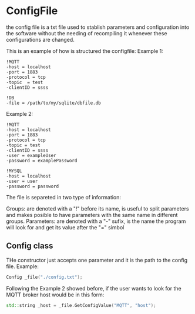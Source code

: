 # ConfigFile
the config file is a txt file used to stablish parameters and configuration into the software without the needing of recompiling it whenever these configurations are changed.

This is an example of how is structured the configfile:
Example 1:
```
!MQTT
-host = localhost
-port = 1883
-protocol = tcp
-topic  = test
-clientID = ssss

!DB
-file = /path/to/my/sqlite/dbfile.db
```

Example 2:
```
!MQTT
-host = localhost
-port = 1883
-protocol = tcp
-topic = test
-clientID = ssss
-user = exampleUser
-password = examplePassword

!MYSQL
-host = localhost
-user = user
-password = password
```

The file is separeted in two type of information:

Groups: are denoted with a "!" before its name, is useful to split parameters and makes posible to have
parameters with the same name in different groups.
Parameters: are denoted with a "-" sufix, is the name the program will look for and get its value after the "=" simbol

## Config class

THe constructor just accepts one parameter and it is the path to the config file. Example:
```C++
Config _file("./config.txt");
```

Following the Example 2 showed before, if the user wants to look for the MQTT broker host would be in this form:

```C++
std::string _host = _file.GetConfigValue("MQTT", "host");
```

